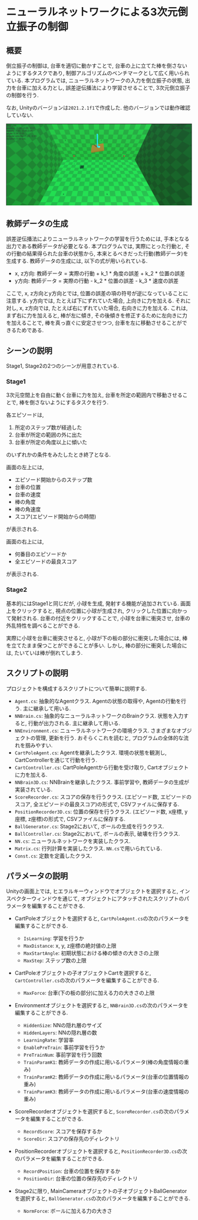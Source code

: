 # ニューラルネットワークによる3次元倒立振子の制御

## 概要

倒立振子の制御は, 台車を適切に動かすことで, 台車の上に立てた棒を倒さないようにするタスクであり, 制御アルゴリズムのベンチマークとして広く用いられている.
本プログラムでは, ニューラルネットワークの入力を倒立振子の状態, 出力を台車に加える力とし, 誤差逆伝播法により学習させることで, 3次元倒立振子の制御を行う.

なお, Unityのバージョンは`2021.2.1f1`で作成した.
他のバージョンでは動作確認していない.

![3次元倒立振子の制御](images/cartpole.png)

## 教師データの生成

誤差逆伝播法によりニューラルネットワークの学習を行うためには, 手本となる出力である教師データが必要となる.
本プログラムでは, 実際にとった行動と, その行動の結果得られた台車の状態から, 本来とるべきだった行動(教師データ)を生成する. 教師データの生成には, 以下の式が用いられている.

- x, z方向: 教師データ = 実際の行動 + k_1 \* 角度の誤差 + k_2 \* 位置の誤差
- y方向: 教師データ = 実際の行動 - k_2 \* 位置の誤差 - k_3 \* 速度の誤差

ここで, x, z方向とy方向とでは, 位置の誤差の項の符号が逆になっていることに注意する. y方向では, たとえば下にずれていた場合, 上向きに力を加える. それに対し, x, z方向では, たとえば右にずれていた場合, 右向きに力を加える. これは, まず右に力を加えると, 棒が左に傾き, その後傾きを修正するために左向きに力を加えることで, 棒を真っ直ぐに安定させつつ, 台車を左に移動させることができるためである.

## シーンの説明

Stage1, Stage2の2つのシーンが用意されている.

### Stage1

3次元空間上を自由に動く台車に力を加え, 台車を所定の範囲内で移動させることで, 棒を倒さないようにするタスクを行う.

各エピソードは,

1. 所定のステップ数が経過した
2. 台車が所定の範囲の外に出た
3. 台車が所定の角度以上に傾いた

のいずれかの条件をみたしたとき終了となる.

画面の左上には,

- エピソード開始からのステップ数
- 台車の位置
- 台車の速度
- 棒の角度
- 棒の角速度
- スコア(エピソード開始からの時間)

が表示される.

画面の右上には,

- 何番目のエピソードか
- 全エピソードの最良スコア

が表示される.

### Stage2

基本的にはStage1と同じだが, 小球を生成, 発射する機能が追加されている.
画面上をクリックすると, 視点の位置に小球が生成され, クリックした位置に向かって発射される.
台車の付近をクリックすることで, 小球を台車に衝突させ, 台車の外乱特性を調べることができる.

実際に小球を台車に衝突させると, 小球が下の板の部分に衝突した場合には, 棒を立てたまま保つことができることが多い.
しかし, 棒の部分に衝突した場合には, たいていは棒が倒れてしまう.

## スクリプトの説明

プロジェクトを構成するスクリプトについて簡単に説明する.

- `Agent.cs`: 抽象的なAgentクラス. Agentの状態の取得や, Agentの行動を行う. 主に継承して用いる.
- `NNBrain.cs`: 抽象的なニューラルネットワークのBrainクラス. 状態を入力すると, 行動が出力される. 主に継承して用いる.
- `NNEnvironment.cs`: ニューラルネットワークの環境クラス. さまざまなオブジェクトの管理, 更新を行う. おそらくこれを読むと, プログラムの全体的な流れを掴みやすい.
- `CartPoleAgent.cs`: Agentを継承したクラス. 環境の状態を観測し, CartControllerを通じて行動を行う.
- `CartController.cs`: CartPoleAgentから行動を受け取り, Cartオブジェクトに力を加える.
- `NNBrain3D.cs`: NNBrainを継承したクラス. 事前学習や, 教師データの生成が実装されている.
- `ScoreRecorder.cs`: スコアの保存を行うクラス. (エピソード数, エピソードのスコア, 全エピソードの最良スコア)の形式で, CSVファイルに保存する.
- `PositionRecorder3D.cs`: 位置の保存を行うクラス. (エピソード数, x座標, y座標, z座標)の形式で, CSVファイルに保存する.
- `BallGenerator.cs`: Stage2において, ボールの生成を行うクラス.
- `BallController.cs`: Stage2において, ボールの表示, 破壊を行うクラス.
- `NN.cs`: ニューラルネットワークを実装したクラス.
- `Matrix.cs`: 行列計算を実装したクラス. `NN.cs`で用いられている.
- `Const.cs`: 定数を定義したクラス.

## パラメータの説明

Unityの画面上では, ヒエラルキーウィンドウでオブジェクトを選択すると, インスペクターウィンドウを通じて, オブジェクトにアタッチされたスクリプトのパラメータを編集することができる.

- CartPoleオブジェクトを選択すると, `CartPoleAgent.cs`の次のパラメータを編集することができる.
  - `IsLearning`: 学習を行うか
  - `MaxDistance`: x, y, z座標の絶対値の上限
  - `MaxStartAngle`: 初期状態における棒の傾きの大きさの上限
  - `MaxStep`: ステップ数の上限

- CartPoleオブジェクトの子オブジェクトCartを選択すると, `CartController.cs`の次のパラメータを編集することができる.
  - `MaxForce`: 台車(下の板の部分)に加える力の大きさの上限

- Environmentオブジェクトを選択すると, `NNBrain3D.cs`の次のパラメータを編集することができる.
  - `HiddenSize`: NNの隠れ層のサイズ
  - `HiddenLayers`: NNの隠れ層の数
  - `LearningRate`: 学習率
  - `EnablePreTrain`: 事前学習を行うか
  - `PreTrainNum`: 事前学習を行う回数
  - `TrainParamK1`: 教師データの作成に用いるパラメータ(棒の角度情報の重み)
  - `TrainParamK2`: 教師データの作成に用いるパラメータ(台車の位置情報の重み)
  - `TrainParamK3`: 教師データの作成に用いるパラメータ(台車の速度情報の重み)

- ScoreRecorderオブジェクトを選択すると, `ScoreRecorder.cs`の次のパラメータを編集することができる.
  - `RecordScore`: スコアを保存するか
  - `ScoreDir`: スコアの保存先のディレクトリ

- PositionRecorderオブジェクトを選択すると, `PositionRecorder3D.cs`の次のパラメータを編集することができる.
  - `RecordPosition`: 台車の位置を保存するか
  - `PositionDir`: 台車の位置の保存先のディレクトリ

- Stage2に限り, MainCameraオブジェクトの子オブジェクトBallGeneratorを選択すると, `BallGenerator.cs`の次のパラメータを編集することができる.
  - `NormForce`: ボールに加える力の大きさ
